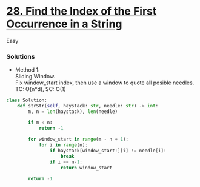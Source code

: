 # [28. Find the Index of the First Occurrence in a String](https://leetcode.com/problems/find-the-index-of-the-first-occurrence-in-a-string/description/?envType=study-plan-v2&envId=top-interview-150)

Easy

### Solutions

- Method 1:\
  Sliding Window.\
  Fix window_start index, then use a window to quote all posible needles.\
  TC: O(n*d), SC: O(1)
```python
class Solution:
    def strStr(self, haystack: str, needle: str) -> int:
        m, n = len(haystack), len(needle)

        if m < n:
            return -1
        
        for window_start in range(m - n + 1):
            for i in range(n):
                if haystack[window_start:][i] != needle[i]:
                    break
                if i == n-1:
                    return window_start

        return -1
```
